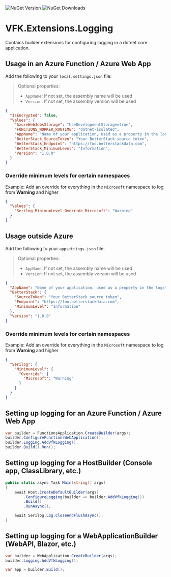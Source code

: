 ![NuGet Version](https://img.shields.io/nuget/v/VFK.Extensions.Logging.svg)
![NuGet Downloads](https://img.shields.io/nuget/dt/VFK.Extensions.Logging.svg)

# VFK.Extensions.Logging

Contains builder extensions for configuring logging in a dotnet core application.

## Usage in an Azure Function / Azure Web App

Add the following to your `local.settings.json` file:

> Optional properties:
> - `AppName`: If not set, the assembly name will be used
> - `Version`: If not set, the assembly version will be used

```json
{
  "IsEncrypted": false,
  "Values": {
    "AzureWebJobsStorage": "UseDevelopmentStorage=true",
    "FUNCTIONS_WORKER_RUNTIME": "dotnet-isolated",
    "AppName": "Name of your application, used as a property in the logs",
    "BetterStack_SourceToken": "Your BetterStack source token",
    "BetterStack_Endpoint": "https://foo.betterstackdata.com",
    "BetterStack_MinimumLevel": "Information",
    "Version": "1.0.0"
  }
}
```

### Override minimum levels for certain namespaces

Example: Add an override for everything in the `Microsoft` namespace to log from **Warning** and higher
```json
{
  "Values": {
    "Serilog_MinimumLevel_Override_Microsoft": "Warning"
  }
}
```

## Usage outside Azure

Add the following to your `appsettings.json` file:

> Optional properties:
> - `AppName`: If not set, the assembly name will be used
> - `Version`: If not set, the assembly version will be used

```json
{
  "AppName": "Name of your application, used as a property in the logs",
  "BetterStack": {
    "SourceToken": "Your BetterStack source token",
    "Endpoint": "https://foo.betterstackdata.com",
    "MinimumLevel": "Information"
  },
  "Version": "1.0.0"
}
```

### Override minimum levels for certain namespaces

Example: Add an override for everything in the `Microsoft` namespace to log from **Warning** and higher
```json
{
  "Serilog": {
    "MinimumLevel": {
      "Override": {
        "Microsoft": "Warning"
      }
    }
  }
}
```

## Setting up logging for an Azure Function / Azure Web App

```csharp
var builder = FunctionsApplication.CreateBuilder(args);
builder.ConfigureFunctionsWebApplication();
builder.Logging.AddVfkLogging();
builder.Build().Run();
```

## Setting up logging for a HostBuilder (Console app, ClassLibrary, etc.)

```csharp
public static async Task Main(string[] args)
{
    await Host.CreateDefaultBuilder(args)
        .ConfigureLogging(builder => builder.AddVfkLogging())
        .Build()
        .RunAsync();

    await Serilog.Log.CloseAndFlushAsync();
}
```

## Setting up logging for a WebApplicationBuilder (WebAPI, Blazor, etc.)

```csharp
var builder = WebApplication.CreateBuilder(args);
builder.Logging.AddVfkLogging();

var app = builder.Build();
```